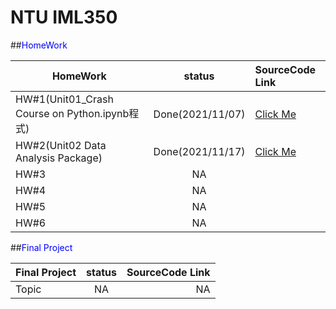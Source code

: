 # NTU IML350

##<font color=#0000FF>HomeWork</font>

| HomeWork        | status           | SourceCode Link  |
| ------------- |:-------------:| :-----|
| HW#1(Unit01_Crash Course on Python.ipynb程式)| Done(2021/11/07)      |  [Click Me](https://github.com/JerryK0927/IMLP/blob/main/Unit01_Crash%20Course%20on%20Python.ipynb)   |
| HW#2(Unit02 Data Analysis Package)      | Done(2021/11/17)            | [Click Me](https://github.com/JerryK0927/IMLP/tree/main/Unit02)    |
| HW#3      | NA            |     |
| HW#4      | NA            |     |
| HW#5      | NA            |     |
| HW#6      | NA            |     |

##<font color=#0000FF>Final Project</font>

| Final Project        | status           | SourceCode Link  |
| ------------- |:-------------:| -----:|
| Topic      | NA      | NA |

